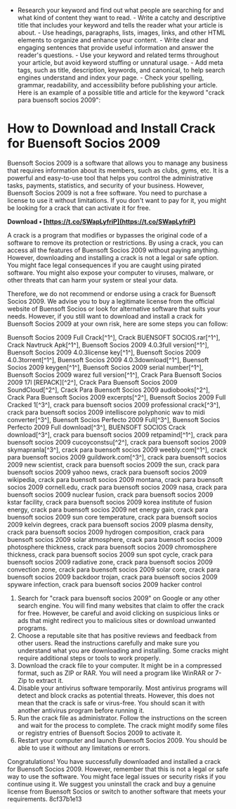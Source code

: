 
 - Research your keyword and find out what people are searching for and what kind of content they want to read. - Write a catchy and descriptive title that includes your keyword and tells the reader what your article is about. - Use headings, paragraphs, lists, images, links, and other HTML elements to organize and enhance your content. - Write clear and engaging sentences that provide useful information and answer the reader's questions. - Use your keyword and related terms throughout your article, but avoid keyword stuffing or unnatural usage. - Add meta tags, such as title, description, keywords, and canonical, to help search engines understand and index your page. - Check your spelling, grammar, readability, and accessibility before publishing your article.  Here is an example of a possible title and article for the keyword "crack para buensoft socios 2009":  
# How to Download and Install Crack for Buensoft Socios 2009
 
Buensoft Socios 2009 is a software that allows you to manage any business that requires information about its members, such as clubs, gyms, etc. It is a powerful and easy-to-use tool that helps you control the administrative tasks, payments, statistics, and security of your business. However, Buensoft Socios 2009 is not a free software. You need to purchase a license to use it without limitations. If you don't want to pay for it, you might be looking for a crack that can activate it for free.
 
**Download • [https://t.co/SWapLyfriP](https://t.co/SWapLyfriP)**


 
A crack is a program that modifies or bypasses the original code of a software to remove its protection or restrictions. By using a crack, you can access all the features of Buensoft Socios 2009 without paying anything. However, downloading and installing a crack is not a legal or safe option. You might face legal consequences if you are caught using pirated software. You might also expose your computer to viruses, malware, or other threats that can harm your system or steal your data.
 
Therefore, we do not recommend or endorse using a crack for Buensoft Socios 2009. We advise you to buy a legitimate license from the official website of Buensoft Socios or look for alternative software that suits your needs. However, if you still want to download and install a crack for Buensoft Socios 2009 at your own risk, here are some steps you can follow:
 
Buensoft Socios 2009 Full Crack[^1^],  Crack BUENSOFT SOCIOS.rar[^1^],  Crack Navtruck Apk[^1^],  Buensoft Socios 2009 4.0.3full version[^1^],  Buensoft Socios 2009 4.0.3license key[^1^],  Buensoft Socios 2009 4.0.3torrent[^1^],  Buensoft Socios 2009 4.0.3download[^1^],  Buensoft Socios 2009 keygen[^1^],  Buensoft Socios 2009 serial number[^1^],  Buensoft Socios 2009 warez full version[^1^],  Crack Para Buensoft Socios 2009 17l [REPACK][^2^],  Crack Para Buensoft Socios 2009 SoundCloud[^2^],  Crack Para Buensoft Socios 2009 audiobooks[^2^],  Crack Para Buensoft Socios 2009 excerpts[^2^],  Buensoft Socios 2009 Full Cracked 1[^3^],  crack para buensoft socios 2009 professional crack[^3^],  crack para buensoft socios 2009 intelliscore polyphonic wav to midi converter[^3^],  Buensoft Socios Perfecto 2009 Full[^3^],  Buensoft Socios Perfecto 2009 Full download[^3^],  BUENSOFT SOCIOS Crack download[^3^],  crack para buensoft socios 2009 retpamind[^1^],  crack para buensoft socios 2009 cucoyconstsu[^2^],  crack para buensoft socios 2009 skymapranla[^3^],  crack para buensoft socios 2009 weebly.com[^1^],  crack para buensoft socios 2009 guildwork.com[^3^],  crack para buensoft socios 2009 new scientist,  crack para buensoft socios 2009 the sun,  crack para buensoft socios 2009 yahoo news,  crack para buensoft socios 2009 wikipedia,  crack para buensoft socios 2009 montana,  crack para buensoft socios 2009 cornell.edu,  crack para buensoft socios 2009 nasa,  crack para buensoft socios 2009 nuclear fusion,  crack para buensoft socios 2009 kstar facility,  crack para buensoft socios 2009 korea institute of fusion energy,  crack para buensoft socios 2009 net energy gain,  crack para buensoft socios 2009 sun core temperature,  crack para buensoft socios 2009 kelvin degrees,  crack para buensoft socios 2009 plasma density,  crack para buensoft socios 2009 hydrogen composition,  crack para buensoft socios 2009 solar atmosphere,  crack para buensoft socios 2009 photosphere thickness,  crack para buensoft socios 2009 chromosphere thickness,  crack para buensoft socios 2009 sun spot cycle,  crack para buensoft socios 2009 radiative zone,  crack para buensoft socios 2009 convection zone,  crack para buensoft socios 2009 solar core,  crack para buensoft socios 2009 backdoor trojan,  crack para buensoft socios 2009 spyware infection,  crack para buensoft socios 2009 hacker control
 
1. Search for "crack para buensoft socios 2009" on Google or any other search engine. You will find many websites that claim to offer the crack for free. However, be careful and avoid clicking on suspicious links or ads that might redirect you to malicious sites or download unwanted programs.
2. Choose a reputable site that has positive reviews and feedback from other users. Read the instructions carefully and make sure you understand what you are downloading and installing. Some cracks might require additional steps or tools to work properly.
3. Download the crack file to your computer. It might be in a compressed format, such as ZIP or RAR. You will need a program like WinRAR or 7-Zip to extract it.
4. Disable your antivirus software temporarily. Most antivirus programs will detect and block cracks as potential threats. However, this does not mean that the crack is safe or virus-free. You should scan it with another antivirus program before running it.
5. Run the crack file as administrator. Follow the instructions on the screen and wait for the process to complete. The crack might modify some files or registry entries of Buensoft Socios 2009 to activate it.
6. Restart your computer and launch Buensoft Socios 2009. You should be able to use it without any limitations or errors.

Congratulations! You have successfully downloaded and installed a crack for Buensoft Socios 2009. However, remember that this is not a legal or safe way to use the software. You might face legal issues or security risks if you continue using it. We suggest you uninstall the crack and buy a genuine license from Buensoft Socios or switch to another software that meets your requirements.
 8cf37b1e13
 
